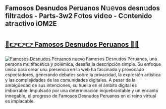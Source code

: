## Famosos Desnudos Peruanos N𝚞𝚎vos desn𝚞dos filtr𝚊dos - Parts-3w2 F𝚘tos vid𝚎o - C𝚘ntenido atr𝚊ctivo iOM2E

# <h2><a href="http://mb4yw6k.tromn.icu/?c=Famosos+Desnudos+Peruanos">🔗👉👉👉 Famosos Desnudos Peruanos 🔗🔗</a></h2>

[![Famosos Desnudos Peruanos nuevo](https://i.imgur.com/pEAQMta.gif)](http://mb4yw6k.tromn.icu/?c=Famosos+Desnudos+Peruanos)
Famosos Desnudos Peruanos, una persona multifacética y polémica, desafía la descripción simple. Su enfoque único para crear una presencia en la web ha fascinado y provocado espectadores, generando debates sobre la privacidad, la expresión artística y las complejidades de las comunidades digitales. A pesar de la ambigüedad de sus intenciones, su huella en el ámbito digital es imborrable. Impulsado por una determinación inquebrantable y un encanto innegable, el progreso de Famosos Desnudos Peruanos en el reino virtual es implacable.
